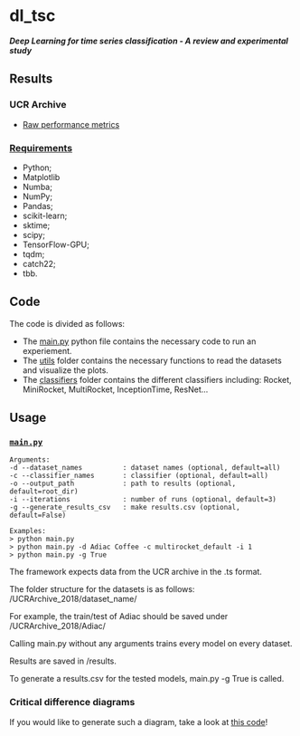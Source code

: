 # dl_tsc

***Deep Learning for time series classification - A review and experimental study***

## Results

### UCR Archive

* [Raw performance metrics](results/results.csv)

### [Requirements](requirements.txt)

* Python;
* Matplotlib
* Numba;
* NumPy;
* Pandas;
* scikit-learn;
* sktime;
* scipy;
* TensorFlow-GPU;
* tqdm;
* catch22;
* tbb.

## Code
The code is divided as follows: 
* The [main.py](https://github.com/tknechtel/dl_tsc/blob/main/main.py) python file contains the necessary code to run an experiement. 
* The [utils](https://github.com/tknechtel/dl_tsc/blob/main/utils) folder contains the necessary functions to read the datasets and visualize the plots.
* The [classifiers](https://github.com/tknechtel/dl_tsc/tree/main/models) folder contains the different classifiers including: Rocket, MiniRocket, MultiRocket, InceptionTime, ResNet...

## Usage

### [`main.py`](main.py)

```
Arguments:
-d --dataset_names          : dataset names (optional, default=all)
-c --classifier_names       : classifier (optional, default=all)
-o --output_path            : path to results (optional, default=root_dir)
-i --iterations             : number of runs (optional, default=3)
-g --generate_results_csv   : make results.csv (optional, default=False)

Examples:
> python main.py
> python main.py -d Adiac Coffee -c multirocket_default -i 1
> python main.py -g True
```
The framework expects data from the UCR archive in the .ts format.

The folder structure for the datasets is as follows: <root>/UCRArchive_2018/dataset_name/
  
For example, the train/test of Adiac should be saved under /UCRArchive_2018/Adiac/


Calling main.py without any arguments trains every model on every dataset.


Results are saved in <root>/results.
  

To generate a results.csv for the tested models, main.py -g True is called.
  
### Critical difference diagrams
If you would like to generate such a diagram, take a look at [this code](https://github.com/hfawaz/cd-diagram)!

